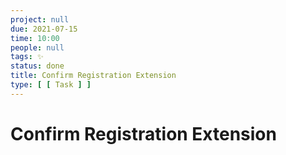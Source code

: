 ```yaml
---
project: null
due: 2021-07-15
time: 10:00
people: null
tags: ✨
status: done
title: Confirm Registration Extension
type: [ [ Task ] ]
---
```


# Confirm Registration Extension